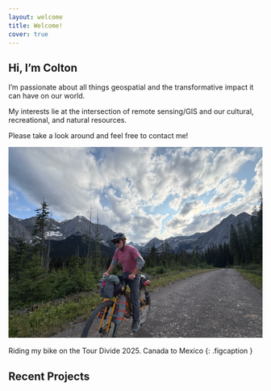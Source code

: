 ```yaml
---
layout: welcome
title: Welcome!
cover: true
---
```


## Hi, I’m Colton

I’m passionate about all things geospatial and the transformative impact it can have on our world.

My interests lie at the intersection of remote sensing/GIS and our cultural, recreational, and natural resources.

Please take a look around and feel free to contact me!

![Riding my bike on the GDMBR](/assets/img/me/Divide.JPG)

Riding my bike on the Tour Divide 2025. Canada to Mexico
{: .figcaption }


## Recent Projects
<!--projects-->   
